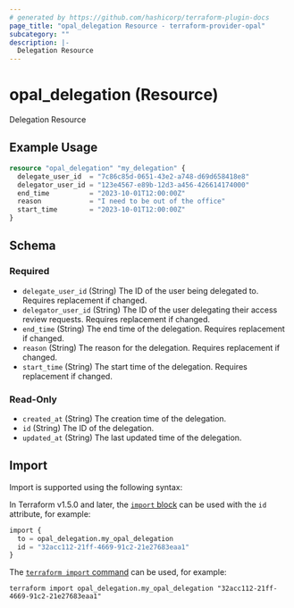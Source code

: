 ```yaml
---
# generated by https://github.com/hashicorp/terraform-plugin-docs
page_title: "opal_delegation Resource - terraform-provider-opal"
subcategory: ""
description: |-
  Delegation Resource
---
```


# opal_delegation (Resource)

Delegation Resource

## Example Usage

```terraform
resource "opal_delegation" "my_delegation" {
  delegate_user_id  = "7c86c85d-0651-43e2-a748-d69d658418e8"
  delegator_user_id = "123e4567-e89b-12d3-a456-426614174000"
  end_time          = "2023-10-01T12:00:00Z"
  reason            = "I need to be out of the office"
  start_time        = "2023-10-01T12:00:00Z"
}
```

<!-- schema generated by tfplugindocs -->
## Schema

### Required

- `delegate_user_id` (String) The ID of the user being delegated to. Requires replacement if changed.
- `delegator_user_id` (String) The ID of the user delegating their access review requests. Requires replacement if changed.
- `end_time` (String) The end time of the delegation. Requires replacement if changed.
- `reason` (String) The reason for the delegation. Requires replacement if changed.
- `start_time` (String) The start time of the delegation. Requires replacement if changed.

### Read-Only

- `created_at` (String) The creation time of the delegation.
- `id` (String) The ID of the delegation.
- `updated_at` (String) The last updated time of the delegation.

## Import

Import is supported using the following syntax:

In Terraform v1.5.0 and later, the [`import` block](https://developer.hashicorp.com/terraform/language/import) can be used with the `id` attribute, for example:

```terraform
import {
  to = opal_delegation.my_opal_delegation
  id = "32acc112-21ff-4669-91c2-21e27683eaa1"
}
```

The [`terraform import` command](https://developer.hashicorp.com/terraform/cli/commands/import) can be used, for example:

```shell
terraform import opal_delegation.my_opal_delegation "32acc112-21ff-4669-91c2-21e27683eaa1"
```
